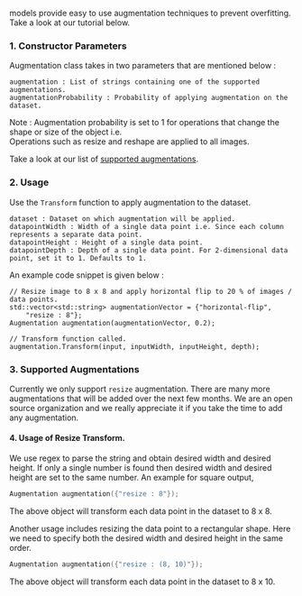 models provide easy to use augmentation techniques to prevent overfitting. Take a look at our tutorial below.

### 1. Constructor Parameters

Augmentation class takes in two parameters that are mentioned below :

```
augmentation : List of strings containing one of the supported augmentations.
augmentationProbability : Probability of applying augmentation on the dataset.
```

Note : Augmentation probability is set to 1 for operations that change the shape or size of the object i.e.    
       Operations such as resize and reshape are applied to all images.

Take a look at our list of [supported augmentations](#supported-augmentations).

### 2. Usage

Use the `Transform` function to apply augmentation to the dataset.

```
dataset : Dataset on which augmentation will be applied.
datapointWidth : Width of a single data point i.e. Since each column represents a separate data point.
datapointHeight : Height of a single data point.
datapointDepth : Depth of a single data point. For 2-dimensional data point, set it to 1. Defaults to 1.
```

An example code snippet is given below : 

```
// Resize image to 8 x 8 and apply horizontal flip to 20 % of images / data points.
std::vector<std::string> augmentationVector = {"horizontal-flip",
    "resize : 8"};
Augmentation augmentation(augmentationVector, 0.2);

// Transform function called.
augmentation.Transform(input, inputWidth, inputHeight, depth);
```

### 3. Supported Augmentations

Currently we only support `resize` augmentation. There are many more augmentations that will be added over the next few months. We are an open source organization and we really appreciate it if you take the time to add any augmentation.

#### 4. Usage of Resize Transform.

We use regex to parse the string and obtain desired width and desired height. If only a single number is found then desired width and desired height are set to the same number.
An example for square output,

```cpp
Augmentation augmentation({"resize : 8"});
```

The above object will transform each data point in the dataset to 8 x 8.

Another usage includes resizing the data point to a rectangular shape. Here we need to specify both the desired width and desired height in the same order.

```cpp
Augmentation augmentation({"resize : (8, 10)"});
```

The above object will transform each data point in the dataset to 8 x 10.
